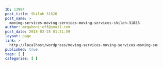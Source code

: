```yaml
---
ID: 13984
post_title: Shiloh 31826
post_name: >
  moving-services-moving-services-moving-services-shiloh-31826
author: mrgabonijeff@gmail.com
post_date: 2018-03-28 01:51:59
layout: page
link: >
  http://localhost/wordpress/moving-services-moving-services-moving-services-shiloh-31826/
published: true
tags: [ ]
categories: [ ]
---
```


